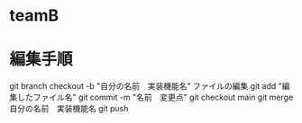 # teamB
# 編集手順
git branch checkout -b "自分の名前　実装機能名"
ファイルの編集
git add "編集したファイル名"
git commit -m "名前　変更点"
git checkout main
git merge 自分の名前　実装機能名
git push